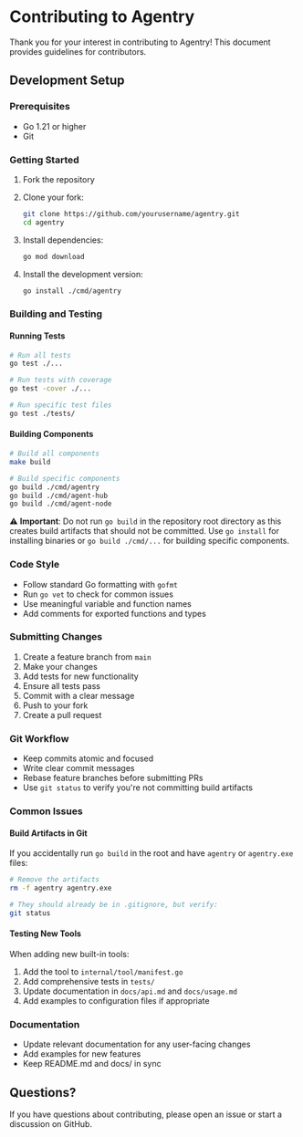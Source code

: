 # Contributing to Agentry

Thank you for your interest in contributing to Agentry! This document provides guidelines for contributors.

## Development Setup

### Prerequisites

- Go 1.21 or higher
- Git

### Getting Started

1. Fork the repository
2. Clone your fork:
   ```bash
   git clone https://github.com/yourusername/agentry.git
   cd agentry
   ```

3. Install dependencies:
   ```bash
   go mod download
   ```

4. Install the development version:
   ```bash
   go install ./cmd/agentry
   ```

### Building and Testing

#### Running Tests
```bash
# Run all tests
go test ./...

# Run tests with coverage
go test -cover ./...

# Run specific test files
go test ./tests/
```

#### Building Components
```bash
# Build all components
make build

# Build specific components
go build ./cmd/agentry
go build ./cmd/agent-hub
go build ./cmd/agent-node
```

⚠️ **Important**: Do not run `go build` in the repository root directory as this creates build artifacts that should not be committed. Use `go install` for installing binaries or `go build ./cmd/...` for building specific components.

### Code Style

- Follow standard Go formatting with `gofmt`
- Run `go vet` to check for common issues
- Use meaningful variable and function names
- Add comments for exported functions and types

### Submitting Changes

1. Create a feature branch from `main`
2. Make your changes
3. Add tests for new functionality
4. Ensure all tests pass
5. Commit with a clear message
6. Push to your fork
7. Create a pull request

### Git Workflow

- Keep commits atomic and focused
- Write clear commit messages
- Rebase feature branches before submitting PRs
- Use `git status` to verify you're not committing build artifacts

### Common Issues

#### Build Artifacts in Git
If you accidentally run `go build` in the root and have `agentry` or `agentry.exe` files:
```bash
# Remove the artifacts
rm -f agentry agentry.exe

# They should already be in .gitignore, but verify:
git status
```

#### Testing New Tools
When adding new built-in tools:
1. Add the tool to `internal/tool/manifest.go`
2. Add comprehensive tests in `tests/`
3. Update documentation in `docs/api.md` and `docs/usage.md`
4. Add examples to configuration files if appropriate

### Documentation

- Update relevant documentation for any user-facing changes
- Add examples for new features
- Keep README.md and docs/ in sync

## Questions?

If you have questions about contributing, please open an issue or start a discussion on GitHub.

